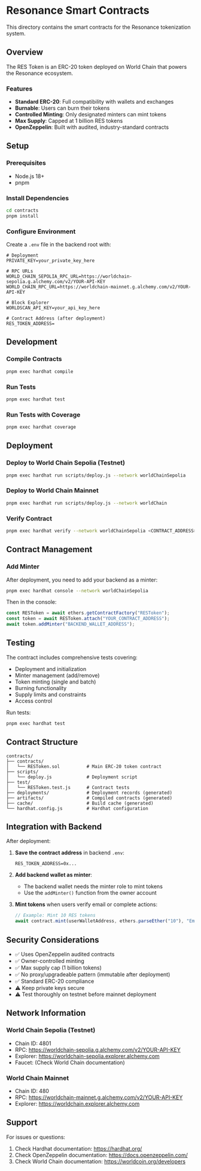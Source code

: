 # Resonance Smart Contracts

This directory contains the smart contracts for the Resonance tokenization system.

## Overview

The RES Token is an ERC-20 token deployed on World Chain that powers the Resonance ecosystem.

### Features
- **Standard ERC-20**: Full compatibility with wallets and exchanges
- **Burnable**: Users can burn their tokens
- **Controlled Minting**: Only designated minters can mint tokens
- **Max Supply**: Capped at 1 billion RES tokens
- **OpenZeppelin**: Built with audited, industry-standard contracts

## Setup

### Prerequisites
- Node.js 18+
- pnpm

### Install Dependencies
```bash
cd contracts
pnpm install
```

### Configure Environment
Create a `.env` file in the backend root with:
```env
# Deployment
PRIVATE_KEY=your_private_key_here

# RPC URLs
WORLD_CHAIN_SEPOLIA_RPC_URL=https://worldchain-sepolia.g.alchemy.com/v2/YOUR-API-KEY
WORLD_CHAIN_RPC_URL=https://worldchain-mainnet.g.alchemy.com/v2/YOUR-API-KEY

# Block Explorer
WORLDSCAN_API_KEY=your_api_key_here

# Contract Address (after deployment)
RES_TOKEN_ADDRESS=
```

## Development

### Compile Contracts
```bash
pnpm exec hardhat compile
```

### Run Tests
```bash
pnpm exec hardhat test
```

### Run Tests with Coverage
```bash
pnpm exec hardhat coverage
```

## Deployment

### Deploy to World Chain Sepolia (Testnet)
```bash
pnpm exec hardhat run scripts/deploy.js --network worldChainSepolia
```

### Deploy to World Chain Mainnet
```bash
pnpm exec hardhat run scripts/deploy.js --network worldChain
```

### Verify Contract
```bash
pnpm exec hardhat verify --network worldChainSepolia <CONTRACT_ADDRESS> <OWNER_ADDRESS>
```

## Contract Management

### Add Minter
After deployment, you need to add your backend as a minter:
```bash
pnpm exec hardhat console --network worldChainSepolia
```

Then in the console:
```javascript
const RESToken = await ethers.getContractFactory("RESToken");
const token = await RESToken.attach("YOUR_CONTRACT_ADDRESS");
await token.addMinter("BACKEND_WALLET_ADDRESS");
```

## Testing

The contract includes comprehensive tests covering:
- Deployment and initialization
- Minter management (add/remove)
- Token minting (single and batch)
- Burning functionality
- Supply limits and constraints
- Access control

Run tests:
```bash
pnpm exec hardhat test
```

## Contract Structure

```
contracts/
├── contracts/
│   └── RESToken.sol          # Main ERC-20 token contract
├── scripts/
│   └── deploy.js             # Deployment script
├── test/
│   └── RESToken.test.js      # Contract tests
├── deployments/              # Deployment records (generated)
├── artifacts/                # Compiled contracts (generated)
├── cache/                    # Build cache (generated)
└── hardhat.config.js         # Hardhat configuration
```

## Integration with Backend

After deployment:

1. **Save the contract address** in backend `.env`:
   ```env
   RES_TOKEN_ADDRESS=0x...
   ```

2. **Add backend wallet as minter**:
   - The backend wallet needs the minter role to mint tokens
   - Use the `addMinter()` function from the owner account

3. **Mint tokens** when users verify email or complete actions:
   ```javascript
   // Example: Mint 10 RES tokens
   await contract.mint(userWalletAddress, ethers.parseEther("10"), "Email verification");
   ```

## Security Considerations

- ✅ Uses OpenZeppelin audited contracts
- ✅ Owner-controlled minting
- ✅ Max supply cap (1 billion tokens)
- ✅ No proxy/upgradeable pattern (immutable after deployment)
- ✅ Standard ERC-20 compliance
- ⚠️  Keep private keys secure
- ⚠️  Test thoroughly on testnet before mainnet deployment

## Network Information

### World Chain Sepolia (Testnet)
- Chain ID: 4801
- RPC: https://worldchain-sepolia.g.alchemy.com/v2/YOUR-API-KEY
- Explorer: https://worldchain-sepolia.explorer.alchemy.com
- Faucet: (Check World Chain documentation)

### World Chain Mainnet
- Chain ID: 480
- RPC: https://worldchain-mainnet.g.alchemy.com/v2/YOUR-API-KEY
- Explorer: https://worldchain.explorer.alchemy.com

## Support

For issues or questions:
1. Check Hardhat documentation: https://hardhat.org/
2. Check OpenZeppelin documentation: https://docs.openzeppelin.com/
3. Check World Chain documentation: https://worldcoin.org/developers


